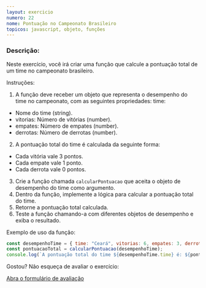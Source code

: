 ```yaml
---
layout: exercicio
numero: 22
nome: Pontuação no Campeonato Brasileiro
topicos: javascript, objeto, funções
---
```


### Descrição:

Neste exercício, você irá criar uma função que calcule a pontuação total de um time no campeonato brasileiro.

Instruções:

1. A função deve receber um objeto que representa o desempenho do time no campeonato, com as seguintes propriedades:
time: 
  - Nome do time (string).
  - vitorias: Número de vitórias (number).
  - empates: Número de empates (number).
  - derrotas: Número de derrotas (number).
2. A pontuação total do time é calculada da seguinte forma:
  - Cada vitória vale 3 pontos.
  - Cada empate vale 1 ponto.
  - Cada derrota vale 0 pontos.
3. Crie a função chamada `calcularPontuacao` que aceita o objeto de desempenho do time como argumento.
4. Dentro da função, implemente a lógica para calcular a pontuação total do time.
5. Retorne a pontuação total calculada.
6. Teste a função chamando-a com diferentes objetos de desempenho e exiba o resultado.

Exemplo de uso da função:

```js
const desempenhoTime = { time: "Ceará", vitorias: 6, empates: 3, derrotas: 2 };
const pontuacaoTotal = calcularPontuacao(desempenhoTime);
console.log(`A pontuação total do time ${desempenhoTime.time} é: ${pontuacaoTotal}`);
```


Gostou? Não esqueça de avaliar o exercício:

<a class="btn" href="https://forms.gle/scs1VxDDFSiMqAhe8" target="_blank"> Abra o formulário de avaliação</a>
